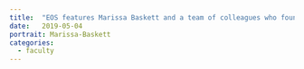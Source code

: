 ```yaml
---
title:  "EOS features Marissa Baskett and a team of colleagues who found a novel framework and intervention to manage coral reefs"
date:   2019-05-04
portrait: Marissa-Baskett
categories:
  - faculty
---
```

